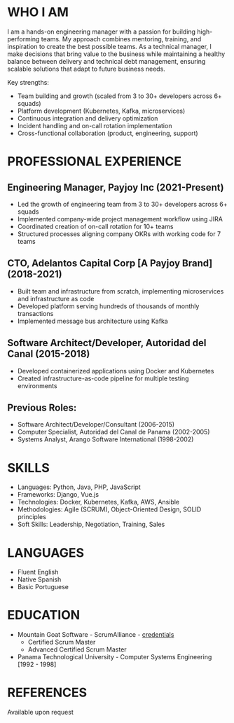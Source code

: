 # WHO I AM

I am a hands-on engineering manager with a passion for building high-performing teams. My approach combines mentoring, training, and inspiration to create the best possible teams. As a technical manager, I make decisions that bring value to the business while maintaining a healthy balance between delivery and technical debt management, ensuring scalable solutions that adapt to future business needs.

Key strengths:
- Team building and growth (scaled from 3 to 30+ developers across 6+ squads)
- Platform development (Kubernetes, Kafka, microservices)
- Continuous integration and delivery optimization
- Incident handling and on-call rotation implementation
- Cross-functional collaboration (product, engineering, support)

# PROFESSIONAL EXPERIENCE

## Engineering Manager, Payjoy Inc (2021-Present)
- Led the growth of engineering team from 3 to 30+ developers across 6+ squads
- Implemented company-wide project management workflow using JIRA
- Coordinated creation of on-call rotation for 10+ teams
- Structured processes aligning company OKRs with working code for 7 teams

## CTO, Adelantos Capital Corp [A Payjoy Brand] (2018-2021)
- Built team and infrastructure from scratch, implementing microservices and infrastructure as code
- Developed platform serving hundreds of thousands of monthly transactions
- Implemented message bus architecture using Kafka

## Software Architect/Developer, Autoridad del Canal (2015-2018)
- Developed containerized applications using Docker and Kubernetes
- Created infrastructure-as-code pipeline for multiple testing environments

## Previous Roles:
- Software Architect/Developer/Consultant (2006-2015)
- Computer Specialist, Autoridad del Canal de Panama (2002-2005)
- Systems Analyst, Arango Software International (1998-2002)

# SKILLS

- Languages: Python, Java, PHP, JavaScript
- Frameworks: Django, Vue.js
- Technologies: Docker, Kubernetes, Kafka, AWS, Ansible
- Methodologies: Agile (SCRUM), Object-Oriented Design, SOLID principles
- Soft Skills: Leadership, Negotiation, Training, Sales

# LANGUAGES

- Fluent English
- Native Spanish
- Basic Portuguese

# EDUCATION

- Mountain Goat Software - ScrumAlliance - [credentials](https://www.scrumalliance.org/community/profile/fcastaneda2) 
  - Certified Scrum Master
  - Advanced Certified Scrum Master 
- Panama Technological University - Computer Systems Engineering [1992 - 1998]

# REFERENCES

Available upon request
